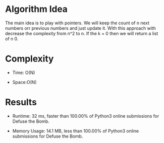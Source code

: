 # Algorithm Idea

The main idea is to play with pointers. We will keep the count of n next numbers orr previous numbers and just update it. With this approach with decrease the complexity from n^2 to n. If the k = 0 then we will return a list of n 0.

# Complexity

- Time: O(N)

- Space:O(N)

# Results

- Runtime: 32 ms, faster than 100.00% of Python3 online submissions for Defuse the Bomb.

- Memory Usage: 14.1 MB, less than 100.00% of Python3 online submissions for Defuse the Bomb.